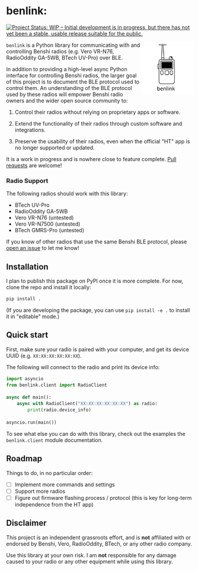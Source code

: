 # benlink:

[![Project Status: WIP – Initial development is in progress, but there
has not yet been a stable, usable release suitable for the
public.](https://www.repostatus.org/badges/latest/wip.svg)](https://www.repostatus.org/#wip)

<img src="logo.svg" align="right" height="140" />

<!-- BEGIN CONTENT -->

`benlink` is a Python library for communicating with and controlling Benshi
radios (e.g. Vero VR-N76, RadioOddity GA-5WB, BTech UV-Pro) over BLE.

In addition to providing a high-level async Python interface for controlling
Benshi radios, the larger goal of this project is to document the BLE protocol
used to control them. An understanding of the BLE protocol used by these radios
will empower Benshi radio owners and the wider open source community to:

1. Control their radios without relying on proprietary apps or software.

2. Extend the functionality of their radios through custom software and
   integrations.

3. Preserve the usability of their radios, even when the official "HT" app is no
   longer supported or updated.

It is a work in progress and is nowhere close to feature complete.
[Pull requests](https://github.com/khusmann/benlink) are welcome!

### Radio Support

The following radios should work with this library:

- BTech UV-Pro
- RadioOddity GA-5WB
- Vero VR-N76 (untested)
- Vero VR-N7500 (untested)
- BTech GMRS-Pro (untested)

If you know of other radios that use the same Benshi BLE protocol, please
[open an issue](https://github.com/khusmann/benlink/issues) to let me know!

## Installation

I plan to publish this package on PyPI once it is more complete. For now, clone
the repo and install it locally:

```bash
pip install .
```

(If you are developing the package, you can use `pip install -e .` to install it
in "editable" mode.)

## Quick start

First, make sure your radio is paired with your computer, and get its device
UUID (e.g. `XX:XX:XX:XX:XX:XX`).

The following will connect to the radio and print its device info:

```python
import asyncio
from benlink.client import RadioClient

async def main():
    async with RadioClient("XX:XX:XX:XX:XX:XX") as radio:
        print(radio.device_info)

asyncio.run(main())
```

To see what else you can do with this library, check out the examples the
`benlink.client` module documentation.

## Roadmap

Things to do, in no particular order:

- [ ] Implement more commands and settings
- [ ] Support more radios
- [ ] Figure out firmware flashing process / protocol (this is key for long-term
      independence from the HT app)

## Disclaimer

This project is an independent grassroots effort, and is **not** affiliated with
or endorsed by Benshi, Vero, RadioOddity, BTech, or any other radio company.

Use this library at your own risk. I am **not** responsible for any damage
caused to your radio or any other equipment while using this library.
